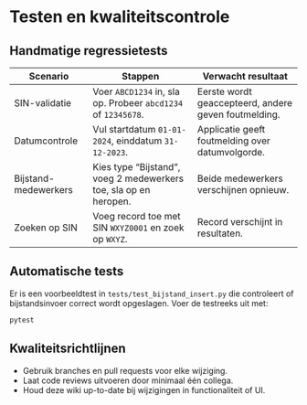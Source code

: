 # Testen en kwaliteitscontrole

## Handmatige regressietests
| Scenario | Stappen | Verwacht resultaat |
| --- | --- | --- |
| SIN-validatie | Voer `ABCD1234` in, sla op. Probeer `abcd1234` of `12345678`. | Eerste wordt geaccepteerd, andere geven foutmelding. |
| Datumcontrole | Vul startdatum `01-01-2024`, einddatum `31-12-2023`. | Applicatie geeft foutmelding over datumvolgorde. |
| Bijstand-medewerkers | Kies type “Bijstand”, voeg 2 medewerkers toe, sla op en heropen. | Beide medewerkers verschijnen opnieuw. |
| Zoeken op SIN | Voeg record toe met SIN `WXYZ0001` en zoek op `WXYZ`. | Record verschijnt in resultaten. |

## Automatische tests
Er is een voorbeeldtest in `tests/test_bijstand_insert.py` die controleert of bijstandsinvoer correct wordt opgeslagen. Voer de testreeks uit met:
```bash
pytest
```

## Kwaliteitsrichtlijnen
- Gebruik branches en pull requests voor elke wijziging.
- Laat code reviews uitvoeren door minimaal één collega.
- Houd deze wiki up-to-date bij wijzigingen in functionaliteit of UI.
